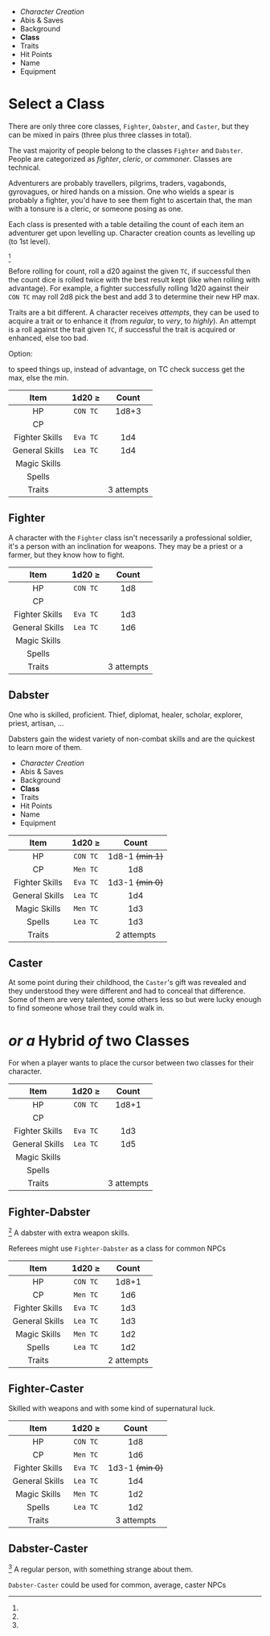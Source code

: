 
<!-- .margin.compass -->
* _Character Creation_
* Abis & Saves
* Background
* **Class**
* Traits
* Hit Points
* Name
* Equipment


# Select a Class

There are only three core classes, `Fighter`, `Dabster`, and `Caster`, but they can be mixed in pairs (three plus three classes in total).

The vast majority of people belong to the classes `Fighter` and `Dabster`. People are categorized as _fighter_, _cleric_, or _commoner_. Classes are technical.

Adventurers are probably travellers, pilgrims, traders, vagabonds, gyrovagues, or hired hands on a mission. One who wields a spear is probably a fighter, you'd have to see them fight to ascertain that, the man with a tonsure is a cleric, or someone posing as one.

Each class is presented with a table detailing the count of each item an adventurer get upon levelling up. Character creation counts as levelling up (to 1st level).

[^1]

Before rolling for count, roll a d20 against the given `TC`, if successful then the count dice is rolled twice with the best result kept (like when rolling with advantage). For example, a fighter successfully rolling 1d20 against their `CON TC` may roll 2d8 pick the best and add 3 to determine their new HP max.

Traits are a bit different. A character receives _attempts_, they can be used to acquire a trait or to enhance it (from _regular_, to _very_, to _highly_). An attempt is a roll against the trait given `TC`, if successful the trait is acquired or enhanced, else too bad.

[^1]:
  Option:

  to speed things up, instead of advantage, on TC check success get the max, else the min.

<!-- clear -->

<!-- .top -->
| Item           | 1d20 ≥   | Count      |
|:--------------:|:--------:|:----------:|
| HP             | `CON TC` | 1d8+3      |
| CP             |          |            |
| Fighter Skills | `Eva TC` | 1d4        |
| General Skills | `Lea TC` | 1d4        |
| Magic Skills   |          |            |
| Spells         |          |            |
| Traits         |          | 3 attempts |

<!-- .top -->
## Fighter

A character with the `Fighter` class isn't necessarily a professional soldier, it's a person with an inclination for weapons. They may be a priest or a farmer, but they know how to fight.

<!-- clear -->

| Item           | 1d20 ≥   | Count      |
|:--------------:|:--------:|:----------:|
| HP             | `CON TC` | 1d8        |
| CP             |          |            |
| Fighter Skills | `Eva TC` | 1d3        |
| General Skills | `Lea TC` | 1d6        |
| Magic Skills   |          |            |
| Spells         |          |            |
| Traits         |          | 3 attempts |

## Dabster

One who is skilled, proficient. Thief, diplomat, healer, scholar, explorer, priest, artisan, ...

Dabsters gain the widest variety of non-combat skills and are the quickest to learn more of them.


<!-- PAGE BREAK class -->


<!-- .margin.compass -->
* _Character Creation_
* Abis & Saves
* Background
* **Class**
* Traits
* Hit Points
* Name
* Equipment


<!-- .top -->
| Item           | 1d20 ≥   | Count      |
|:--------------:|:--------:|:----------:|
| HP             | `CON TC` | 1d8-1 ~~(min 1)~~ |
| CP             | `Men TC` | 1d8        |
| Fighter Skills | `Eva TC` | 1d3-1 ~~(min 0)~~ |
| General Skills | `Lea TC` | 1d4        |
| Magic Skills   | `Men TC` | 1d3        |
| Spells         | `Lea TC` | 1d3        |
| Traits         |          | 2 attempts |

<!-- .top -->
## Caster

At some point during their childhood, the `Caster`'s gift was revealed and they understood they were different and had to conceal that difference. Some of them are very talented, some others less so but were lucky enough to find someone whose trail they could walk in.


# _or a_ Hybrid _of_ two Classes

For when a player wants to place the cursor between two classes for their character.

<!-- clear -->

<!-- .right -->
| Item           | 1d20 ≥   | Count      |
|:--------------:|:--------:|:----------:|
| HP             | `CON TC` | 1d8+1      |
| CP             |          |            |
| Fighter Skills | `Eva TC` | 1d3        |
| General Skills | `Lea TC` | 1d5        |
| Magic Skills   |          |            |
| Spells         |          |            |
| Traits         |          | 3 attempts |

## Fighter-Dabster

[^1] A dabster with extra weapon skills.

[^1]:
  Referees might use `Fighter-Dabster` as a class for common NPCs

<!-- clear -->

<!-- .right -->
| Item           | 1d20 ≥   | Count      |
|:--------------:|:--------:|:----------:|
| HP             | `CON TC` | 1d8+1      |
| CP             | `Men TC` | 1d6        |
| Fighter Skills | `Eva TC` | 1d3        |
| General Skills | `Lea TC` | 1d3        |
| Magic Skills   | `Men TC` | 1d2        |
| Spells         | `Lea TC` | 1d2        |
| Traits         |          | 2 attempts |

## Fighter-Caster

Skilled with weapons and with some kind of supernatural luck.


<!-- clear -->

<!-- .right -->
| Item           | 1d20 ≥   | Count      |
|:--------------:|:--------:|:----------:|
| HP             | `CON TC` | 1d8        |
| CP             | `Men TC` | 1d6        |
| Fighter Skills | `Eva TC` | 1d3-1 ~~(min 0)~~ |
| General Skills | `Lea TC` | 1d4        |
| Magic Skills   | `Men TC` | 1d2        |
| Spells         | `Lea TC` | 1d2        |
| Traits         |          | 3 attempts |

## Dabster-Caster

[^2] A regular person, with something strange about them.

[^2]:
  `Dabster-Caster` could be used for common, average, caster NPCs

